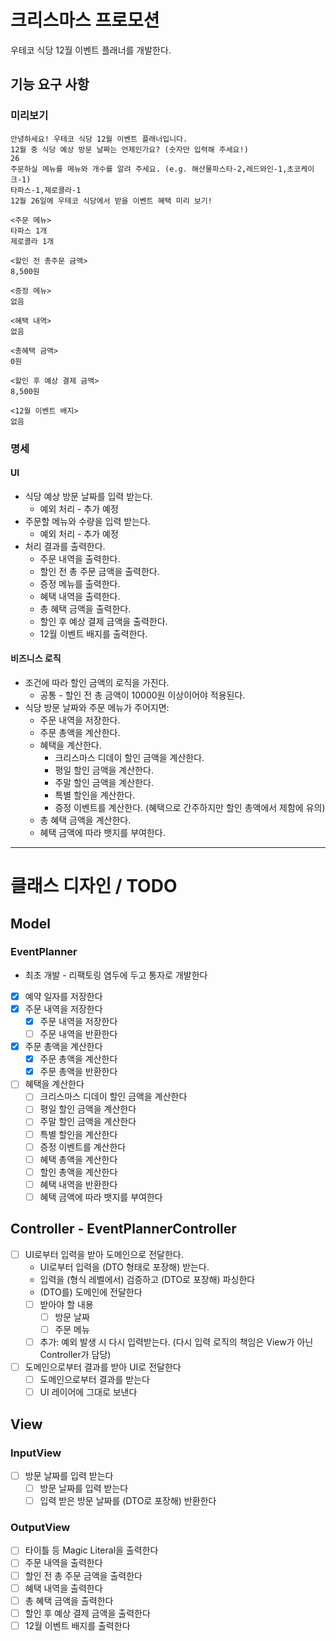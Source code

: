 # 크리스마스 프로모션

우테코 식당 12월 이벤트 플래너를 개발한다.

## 기능 요구 사항

### 미리보기

```
안녕하세요! 우테코 식당 12월 이벤트 플래너입니다.
12월 중 식당 예상 방문 날짜는 언제인가요? (숫자만 입력해 주세요!)
26
주문하실 메뉴를 메뉴와 개수를 알려 주세요. (e.g. 해산물파스타-2,레드와인-1,초코케이크-1)
타파스-1,제로콜라-1
12월 26일에 우테코 식당에서 받을 이벤트 혜택 미리 보기!

<주문 메뉴>
타파스 1개
제로콜라 1개

<할인 전 총주문 금액>
8,500원

<증정 메뉴>
없음

<혜택 내역>
없음

<총혜택 금액>
0원

<할인 후 예상 결제 금액>
8,500원

<12월 이벤트 배지>
없음
```

### 명세

#### UI

* 식당 예상 방문 날짜를 입력 받는다.
    * 예외 처리 - 추가 예정
* 주문할 메뉴와 수량을 입력 받는다.
    * 예외 처리 - 추가 예정
* 처리 결과를 출력한다.
    * 주문 내역을 출력한다.
    * 할인 전 총 주문 금액을 출력한다.
    * 증정 메뉴를 출력한다.
    * 혜택 내역을 출력한다.
    * 총 혜택 금액을 출력한다.
    * 할인 후 예상 결제 금액을 출력한다.
    * 12월 이벤트 배지를 출력한다.

#### 비즈니스 로직

* 조건에 따라 할인 금액의 로직을 가진다.
    * 공통 - 할인 전 총 금액이 10000원 이상이어야 적용된다.
* 식당 방문 날짜와 주문 메뉴가 주어지면:
    * 주문 내역을 저장한다.
    * 주문 총액을 계산한다.
    * 혜택을 계산한다.
        * 크리스마스 디데이 할인 금액을 계산한다.
        * 평일 할인 금액을 계산한다.
        * 주말 할인 금액을 계산한다.
        * 특별 할인을 계산한다.
        * 증정 이벤트를 계산한다. (혜택으로 간주하지만 할인 총액에서 제함에 유의)
    * 총 혜택 금액을 계산한다.
    * 혜택 금액에 따라 뱃지를 부여한다.

---

# 클래스 디자인 / TODO

## Model

### EventPlanner

* 최초 개발 - 리팩토링 염두에 두고 통자로 개발한다
* [x] 예약 일자를 저장한다
* [x] 주문 내역을 저장한다
    * [x] 주문 내역을 저장한다
    * [ ] 주문 내역을 반환한다
* [x] 주문 총액을 계산한다
    * [x] 주문 총액을 계산한다
    * [x] 주문 총액을 반환한다
* [ ] 혜택을 계산한다
    * [ ] 크리스마스 디데이 할인 금액을 계산한다
    * [ ] 평일 할인 금액을 계산한다
    * [ ] 주말 할인 금액을 계산한다
    * [ ] 특별 할인을 계산한다
    * [ ] 증정 이벤트를 계산한다
    * [ ] 혜택 총액을 계산한다
    * [ ] 할인 총액을 계산한다
    * [ ] 혜택 내역을 반환한다
    * [ ] 혜택 금액에 따라 뱃지를 부여한다

## Controller - EventPlannerController

* [ ] UI로부터 입력을 받아 도메인으로 전달한다.
    * UI로부터 입력을 (DTO 형태로 포장해) 받는다.
    * 입력을 (형식 레벨에서) 검증하고 (DTO로 포장해) 파싱한다
    * (DTO를) 도메인에 전달한다
    * [ ] 받아야 할 내용
        * [ ] 방문 날짜
        * [ ] 주문 메뉴
    * [ ] 추가: 예외 발생 시 다시 입력받는다. (다시 입력 로직의 책임은 View가 아닌 Controller가 담당)
* [ ] 도메인으로부터 결과를 받아 UI로 전달한다
    * [ ] 도메인으로부터 결과를 받는다
    * [ ] UI 레이어에 그대로 보낸다

## View

### InputView

* [ ] 방문 날짜를 입력 받는다
    * [ ] 방문 날짜를 입력 받는다
    * [ ] 입력 받은 방문 날짜를 (DTO로 포장해) 반환한다

### OutputView

* [ ] 타이틀 등 Magic Literal을 출력한다
* [ ] 주문 내역을 출력한다
* [ ] 할인 전 총 주문 금액을 출력한다
* [ ] 혜택 내역을 출력한다
* [ ] 총 혜택 금액을 출력한다
* [ ] 할인 후 예상 결제 금액을 출력한다
* [ ] 12월 이벤트 배지를 출력한다